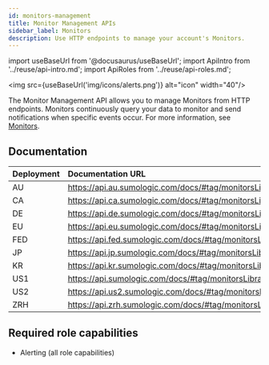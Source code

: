 ```yaml
---
id: monitors-management
title: Monitor Management APIs
sidebar_label: Monitors
description: Use HTTP endpoints to manage your account's Monitors.
---
```


import useBaseUrl from '@docusaurus/useBaseUrl';
import ApiIntro from '../reuse/api-intro.md';
import ApiRoles from '../reuse/api-roles.md';

<img src={useBaseUrl('img/icons/alerts.png')} alt="icon" width="40"/>

The Monitor Management API allows you to manage Monitors from HTTP endpoints. Monitors continuously query your data to monitor and send notifications when specific events occur. For more information, see [Monitors](/docs/alerts/monitors/).

## Documentation

<ApiIntro/>

| Deployment | Documentation URL                                                 |
|:------------|:-------------------------------------------------------------------|
| AU         | https://api.au.sumologic.com/docs/#tag/monitorsLibraryManagement  |
| CA         | https://api.ca.sumologic.com/docs/#tag/monitorsLibraryManagement  |
| DE         | https://api.de.sumologic.com/docs/#tag/monitorsLibraryManagement  |
| EU         | https://api.eu.sumologic.com/docs/#tag/monitorsLibraryManagement  |
| FED        | https://api.fed.sumologic.com/docs/#tag/monitorsLibraryManagement |
| JP         | https://api.jp.sumologic.com/docs/#tag/monitorsLibraryManagement  |
| KR         | https://api.kr.sumologic.com/docs/#tag/monitorsLibraryManagement  |
| US1        | https://api.sumologic.com/docs/#tag/monitorsLibraryManagement     |
| US2        | https://api.us2.sumologic.com/docs/#tag/monitorsLibraryManagement |
| ZRH        | https://api.zrh.sumologic.com/docs/#tag/monitorsLibraryManagement |

## Required role capabilities

<ApiRoles/>

* Alerting (all role capabilities)
